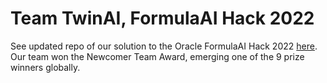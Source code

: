 # Team TwinAI, FormulaAI Hack 2022
See updated repo of our solution to the Oracle FormulaAI Hack 2022 [here](https://github.com/twin-ai/formula-ai-hack). Our team won the Newcomer Team Award, emerging one of the 9 prize winners globally.
